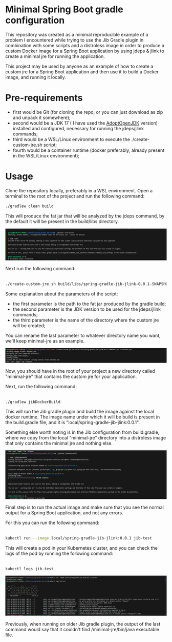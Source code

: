 # Minimal Spring Boot gradle configuration

This repository was created as a minimal reproducible example of a problem I encountered while trying to use the Jib Gradle plugin
in combination with some scripts and a distroless image in order to produce a custom Docker image for a Spring Boot application by using jdeps & jlink
to create a minimal jre for running the application.

This project may be used by anyone as an example of how to create a custom jre for a Spring Boot application and then use it to build a Docker image,
and running it locally.

# Pre-requirements

- first would be Git (for cloning the repo, or you can just download as zip and unpack it somewhere);
- second would be a JDK 17 ( I have used the [AdoptOpenJDK](https://adoptopenjdk.net/) version) installed and configured, necessary for running the jdeps/jlink commands;
- third would be a WSL/Linux environment to execute the ./create-custom-jre.sh script;
- fourth would be a container runtime (docker preferably, already present in the WSL/Linux environment);

# Usage

Clone the repository locally, preferably in a WSL environment. 
Open a terminal to the root of the project and run the following command:

```bash
./gradlew clean build
```

This will produce the fat jar that will be analyzed by the jdeps command, by the default it will be present in the build/libs directory.

![Image with the results of running the ./gradlew clean build command, containing a build success mention and typical gradle output for it](./documentation/gradlew-build-result-image.png)

Next run the following command:

```bash

./create-custom-jre.sh build/libs/spring-gradle-jib-jlink-0.0.1-SNAPSHOT.jar 17 minimal-jre

```

Some explanation about the parameters of the script:
- the first parameter is the path to the fat jar produced by the gradle build;
- the second parameter is the JDK version to be used for the jdeps/jlink commands;
- the third parameter is the name of the directory where the custom jre will be created;

You can rename the last parameter to whatever directory name you want, we'll keep minimal-jre as an example.

![Image with the results of running the ./create-custom-jre.sh, passing as arguments: build/libs/spring-gradle-jib-jlink-0.0.1-SNAPSHOT.jar, 17 and minimal-jre](documentation/create-custom-jre-result-image.png)


Now, you should have in the root of your project a new directory called "minimal-jre" that contains the custom jre for your application.

Next, run the following command:

```bash

./gradlew jibDockerBuild

```

This will run the Jib gradle plugin and build the image against the local docker runtime. The image name under which it will be build is present in the build.gradle
file, and it is "local/spring-gradle-jib-jlink:0.0.1".

Something else worth noting is in the Jib configuration from build.gradle, where we copy from the local "minimal-jre" directory into a distroless image
that only contains the minimal jre and nothing else.


![Image with the results of running ./gradlew jibDockerBuild, showing that the container entry point has been set to the custom minimal/jre/bin/java path](documentation/gradlew-jib-dockerbuild-results-image.png)


Final step is to run the actual image and make sure that you see the normal output for a Spring Boot application, and not any errors. 

For this you can run the following command:

```bash

kubectl run --image local/spring-gradle-jib-jlink:0.0.1 jib-test

```

This will create a pod in your Kubernetes cluster, and you can check the logs of the pod by running the following command:

```bash

kubectl logs jib-test

```

![Image with the results of running both kubectl commands, first one saying that the pod/jib-test created, and second one showing spring boot output](documentation/kubectl-commands-results.png)


Previously, when running on older Jib gradle plugin, the output of the last command would say that it couldn't find /minimal-jre/bin/java executable file.